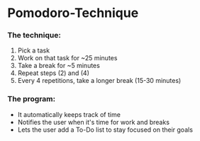 # Pomodoro-Technique

### The technique:
 1. Pick a task
 2. Work on that task for ~25 minutes
 3. Take a break for ~5 minutes
 4. Repeat steps (2) and (4)
 4. Every 4 repetitions, take a longer break (15-30 minutes)


### The program:
 * It automatically keeps track of time
 * Notifies the user when it's time for work and breaks
 * Lets the user add a To-Do list to stay focused on their goals